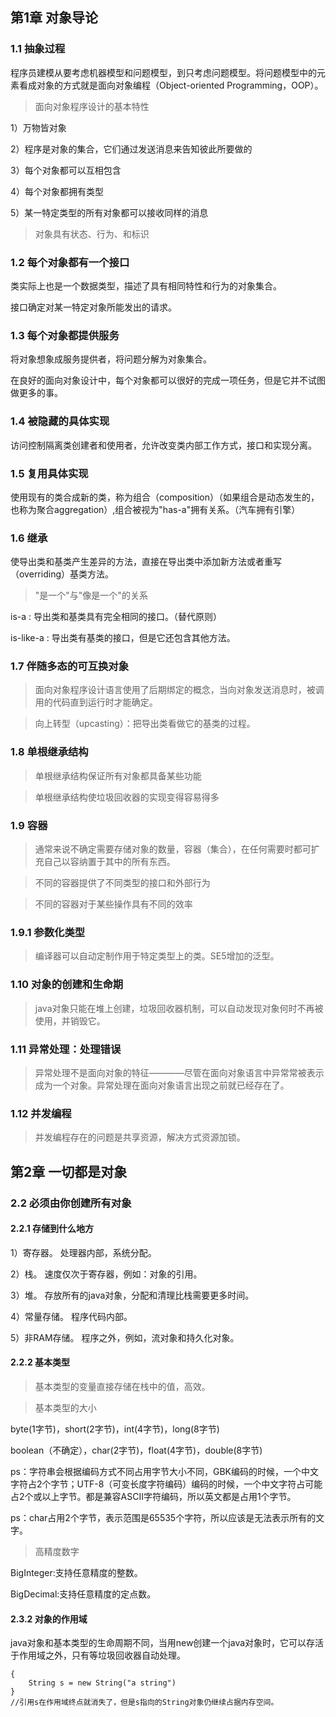 ## 第1章 对象导论 ##

### 1.1 抽象过程 ###

程序员建模从要考虑机器模型和问题模型，到只考虑问题模型。将问题模型中的元素看成对象的方式就是面向对象编程（Object-oriented Programming，OOP）。

> 面向对象程序设计的基本特性

1）万物皆对象

2）程序是对象的集合，它们通过发送消息来告知彼此所要做的

3）每个对象都可以互相包含

4）每个对象都拥有类型

5）某一特定类型的所有对象都可以接收同样的消息

> 对象具有状态、行为、和标识


### 1.2 每个对象都有一个接口 ###

类实际上也是一个数据类型，描述了具有相同特性和行为的对象集合。

接口确定对某一特定对象所能发出的请求。

### 1.3 每个对象都提供服务 ###

将对象想象成服务提供者，将问题分解为对象集合。

在良好的面向对象设计中，每个对象都可以很好的完成一项任务，但是它并不试图做更多的事。

### 1.4 被隐藏的具体实现 ###

访问控制隔离类创建者和使用者，允许改变类内部工作方式，接口和实现分离。

### 1.5 复用具体实现 ###

使用现有的类合成新的类，称为组合（composition）（如果组合是动态发生的，也称为聚合aggregation）,组合被视为"has-a"拥有关系。（汽车拥有引擎）

### 1.6 继承 ###

使导出类和基类产生差异的方法，直接在导出类中添加新方法或者重写（overriding）基类方法。

> "是一个"与"像是一个"的关系

is-a : 导出类和基类具有完全相同的接口。（替代原则）

is-like-a : 导出类有基类的接口，但是它还包含其他方法。

### 1.7 伴随多态的可互换对象 ###

> 面向对象程序设计语言使用了后期绑定的概念，当向对象发送消息时，被调用的代码直到运行时才能确定。

> 向上转型（upcasting）：把导出类看做它的基类的过程。

### 1.8 单根继承结构 ###

> 单根继承结构保证所有对象都具备某些功能

> 单根继承结构使垃圾回收器的实现变得容易得多


### 1.9 容器 ###

> 通常来说不确定需要存储对象的数量，容器（集合），在任何需要时都可扩充自己以容纳置于其中的所有东西。

> 不同的容器提供了不同类型的接口和外部行为

> 不同的容器对于某些操作具有不同的效率

### 1.9.1 参数化类型 ###

> 编译器可以自动定制作用于特定类型上的类。SE5增加的泛型。

### 1.10 对象的创建和生命期 ###

> java对象只能在堆上创建，垃圾回收器机制，可以自动发现对象何时不再被使用，并销毁它。

### 1.11 异常处理：处理错误 ###

> 异常处理不是面向对象的特征————尽管在面向对象语言中异常常被表示成为一个对象。异常处理在面向对象语言出现之前就已经存在了。

### 1.12 并发编程 ###

> 并发编程存在的问题是共享资源，解决方式资源加锁。


## 第2章 一切都是对象 ##

### 2.2 必须由你创建所有对象 ###
#### 2.2.1 存储到什么地方 ####
1）寄存器。
处理器内部，系统分配。

2）栈。
速度仅次于寄存器，例如：对象的引用。

3）堆。
存放所有的java对象，分配和清理比栈需要更多时间。

4）常量存储。
程序代码内部。

5）非RAM存储。
程序之外，例如，流对象和持久化对象。

#### 2.2.2 基本类型 ####

> 基本类型的变量直接存储在栈中的值，高效。

> 基本类型的大小

byte(1字节)，short(2字节)，int(4字节)，long(8字节)

boolean（不确定），char(2字节)，float(4字节)，double(8字节)

ps：字符串会根据编码方式不同占用字节大小不同，GBK编码的时候，一个中文字符占2个字节；UTF-8（可变长度字符编码）编码的时候，一个中文字符占可能占2个或以上字节。都是兼容ASCII字符编码，所以英文都是占用1个字节。

ps：char占用2个字节，表示范围是65535个字符，所以应该是无法表示所有的文字。

> 高精度数字

BigInteger:支持任意精度的整数。

BigDecimal:支持任意精度的定点数。

#### 2.3.2 对象的作用域 ####

java对象和基本类型的生命周期不同，当用new创建一个java对象时，它可以存活于作用域之外，只有等垃圾回收器自动处理。

	{
		String s = new String("a string")
	}
	//引用s在作用域终点就消失了，但是s指向的String对象仍继续占据内存空间。